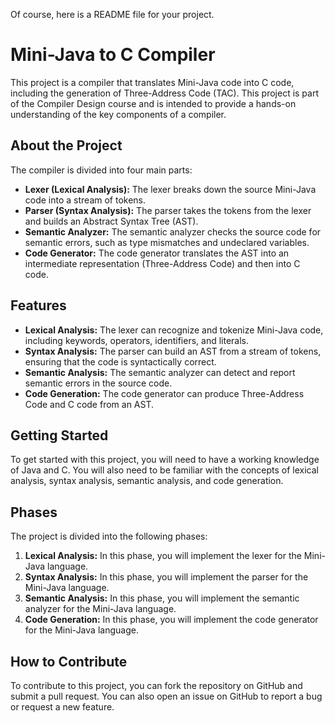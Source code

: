 Of course, here is a README file for your project.

# Mini-Java to C Compiler

This project is a compiler that translates Mini-Java code into C code, including the generation of Three-Address Code (TAC). This project is part of the Compiler Design course and is intended to provide a hands-on understanding of the key components of a compiler.

## About the Project

The compiler is divided into four main parts:

* **Lexer (Lexical Analysis):** The lexer breaks down the source Mini-Java code into a stream of tokens.
* **Parser (Syntax Analysis):** The parser takes the tokens from the lexer and builds an Abstract Syntax Tree (AST).
* **Semantic Analyzer:** The semantic analyzer checks the source code for semantic errors, such as type mismatches and undeclared variables.
* **Code Generator:** The code generator translates the AST into an intermediate representation (Three-Address Code) and then into C code.

## Features

* **Lexical Analysis:** The lexer can recognize and tokenize Mini-Java code, including keywords, operators, identifiers, and literals.
* **Syntax Analysis:** The parser can build an AST from a stream of tokens, ensuring that the code is syntactically correct.
* **Semantic Analysis:** The semantic analyzer can detect and report semantic errors in the source code.
* **Code Generation:** The code generator can produce Three-Address Code and C code from an AST.

## Getting Started

To get started with this project, you will need to have a working knowledge of Java and C. You will also need to be familiar with the concepts of lexical analysis, syntax analysis, semantic analysis, and code generation.

## Phases

The project is divided into the following phases:

1.  **Lexical Analysis:** In this phase, you will implement the lexer for the Mini-Java language.
2.  **Syntax Analysis:** In this phase, you will implement the parser for the Mini-Java language.
3.  **Semantic Analysis:** In this phase, you will implement the semantic analyzer for the Mini-Java language.
4.  **Code Generation:** In this phase, you will implement the code generator for the Mini-Java language.

## How to Contribute

To contribute to this project, you can fork the repository on GitHub and submit a pull request. You can also open an issue on GitHub to report a bug or request a new feature.